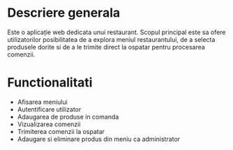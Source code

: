 # Descriere generala
Este o aplicație web dedicata unui restaurant. Scopul principal este sa ofere
utilizatorilor posibilitatea de a explora meniul restaurantului, de a selecta produsele dorite si de a le trimite direct la ospatar pentru procesarea comenzii.

# Functionalitati
- Afisarea meniului
- Autentificare utilizator
- Adaugarea de produse in comanda
- Vizualizarea comenzii
- Trimiterea comenzii la ospatar
- Adaugare si eliminare produs din meniu ca administrator
